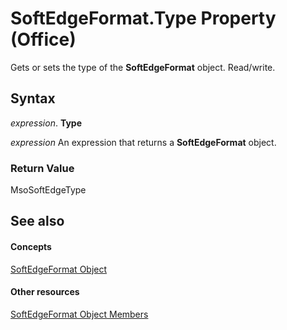 
# SoftEdgeFormat.Type Property (Office)

Gets or sets the type of the  **SoftEdgeFormat** object. Read/write.


## Syntax

 _expression_. **Type**

 _expression_ An expression that returns a **SoftEdgeFormat** object.


### Return Value

MsoSoftEdgeType


## See also


#### Concepts


[SoftEdgeFormat Object](9d9b34e1-03b5-9e56-b9ea-89c7ecce0370.md)
#### Other resources


[SoftEdgeFormat Object Members](a2d2a5b6-ffa1-3cfe-c84b-ca2bf04b0e94.md)
